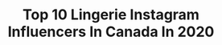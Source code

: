 ---
title: Top 10 Lingerie Instagram Influencers In Canada In 2020
description: >-
  Find top lingerie Instagram influencers in Canada in 2020. Most popular hashtags: #lingerie #love #ootd #fashion.
platform: Instagram
profiles:
  - username: "amandafudgy"
    fullname: >-
      Amanda Fudge
    location: "Canada"
    followers: 85428
    engagement: 235
    commentsToLikes: 0.016191
    avatar: "https://scontent-atl3-1.cdninstagram.com/v/t51.2885-19/s320x320/65391476_679226909191175_7246777492520828928_n.jpg?_nc_ht=scontent-atl3-1.cdninstagram.com&_nc_ohc=VhbghUUSK_wAX8dvhdX&oh=2188ac1191d12fe003bdab51001c6c84&oe=5EBC078A"
    verified: false
    hashtags: "#code, #black, #stockings, #yegmua"
  - username: "stef.jezzalynn"
    fullname: >-
      Stef
    location: "Canada"
    followers: 31079
    engagement: 483
    commentsToLikes: 0.103112
    avatar: "https://scontent-ams4-1.cdninstagram.com/v/t51.2885-19/s320x320/79842929_464416151156461_360672236618645504_n.jpg?_nc_ht=scontent-ams4-1.cdninstagram.com&_nc_ohc=AF2UtCs6j2oAX8oscPn&oh=2f2817a06a783f776ad98b53033b94bc&oe=5EB8DE07"
    verified: false
    hashtags: "#photooftheday, #bikinitime, #bootys, #womenwithhorses"
  - username: "thekimpham"
    fullname: >-
      Kim Pham 🇻🇳🇨🇦
    location: "Canada"
    followers: 16880
    engagement: 1154
    commentsToLikes: 0.299695
    avatar: "https://scontent-lhr8-1.cdninstagram.com/v/t51.2885-19/s320x320/80109018_615056069275844_6098050517399764992_n.jpg?_nc_ht=scontent-lhr8-1.cdninstagram.com&_nc_ohc=N1yYsGXkhBYAX9gbnik&oh=dd50644aa67ecdf3f55eac19439d1ff4&oe=5EBBFB66"
    verified: false
    hashtags: "#neonorangedress, #vintagefilter, #mexicotrip, #quarantinestyle"
  - username: "cassidymceown2000"
    fullname: >-
      Cassidy Mceown
    location: "Canada"
    followers: 13557
    engagement: 1442
    commentsToLikes: 0.033271
    avatar: "https://scontent-lhr8-1.cdninstagram.com/v/t51.2885-19/s320x320/83963403_266415297662889_2978091582441390080_n.jpg?_nc_ht=scontent-lhr8-1.cdninstagram.com&_nc_ohc=u07d-By2JYQAX_xxgIs&oh=a05e14224e409ccad8b187c38ffd2121&oe=5EBAADF2"
    verified: false
    hashtags: "#bread, #inseparable, #born, #engine"
  - username: "ericaonfashion"
    fullname: >-
      Erica Wark
    location: "Canada"
    followers: 36336
    engagement: 236
    commentsToLikes: 0.102986
    avatar: "https://scontent-atl3-1.cdninstagram.com/v/t51.2885-19/s320x320/12751486_1755000954731408_1100153738_a.jpg?_nc_ht=scontent-atl3-1.cdninstagram.com&_nc_ohc=LNFbMqTpLBEAX8LjWPI&oh=fbafd412deeb8949d3a7da87e31ddc6a&oe=5EB9B068"
    verified: false
    hashtags: "#patternedtights, #closetorganization, #virtualcntowerclimb, #skichic"
  - username: "pallormortisss"
    fullname: >-
      Pallor Mortis
    location: "Canada"
    followers: 6754
    engagement: 611
    commentsToLikes: 0.115696
    avatar: "https://scontent-ams4-1.cdninstagram.com/v/t51.2885-19/s320x320/67172835_372351193469636_4502047718247497728_n.jpg?_nc_ht=scontent-ams4-1.cdninstagram.com&_nc_ohc=mq0XpqefSHkAX_CmmPr&oh=eea15491ae6ded5e05a7574218050da1&oe=5EB81D17"
    verified: false
    hashtags: "#vancouvermodel, #tattooedwomen, #romance, #kawaiigirl"
  - username: "beekingsley"
    fullname: >-
      Brigitte Kingsley
    location: "Canada"
    followers: 3288
    engagement: 1102
    commentsToLikes: 0.183329
    avatar: "https://scontent-ams4-1.cdninstagram.com/v/t51.2885-19/s320x320/29737975_1451012805004037_5353559116784599040_n.jpg?_nc_ht=scontent-ams4-1.cdninstagram.com&_nc_ohc=ElE8T2_god4AX8soznZ&oh=9407b0247642ee85afc926d83b164514&oe=5EB936FB"
    verified: false
    hashtags: "#calendar2020, #loveart, #santamonica, #mornings"
  - username: "constance.angel"
    fullname: >-
      A N G E L   C O N S T A N C E
    location: "Canada"
    followers: 52336
    engagement: 505
    commentsToLikes: 0.021523
    avatar: "https://scontent-amt2-1.cdninstagram.com/v/t51.2885-19/s320x320/81400707_191753451933170_5728222239434735616_n.jpg?_nc_ht=scontent-amt2-1.cdninstagram.com&_nc_ohc=sh9P4EASG3QAX_gun6K&oh=70fa6b8beb1bad12100399d16efbe9ba&oe=5EB922FB"
    verified: false
    hashtags: "#outfiteveryday, #jewelry, #potd, #morocco"
  - username: "artishonesty"
    fullname: >-
      Levi 🥀
    location: "Canada"
    followers: 6772
    engagement: 715
    commentsToLikes: 0.059395
    avatar: "https://scontent-ams4-1.cdninstagram.com/v/t51.2885-19/s320x320/79541577_487663985222437_3151313214126424064_n.jpg?_nc_ht=scontent-ams4-1.cdninstagram.com&_nc_ohc=KCRrieP_dvgAX-hW63-&oh=6e85c4414bdbf1fc0b56aa6ba802e5fb&oe=5EB8EB87"
    verified: false
    hashtags: "#boudoir, #aovportraits, #kelownaphotographer, #pixel"
  - username: "her.must"
    fullname: >-
      H E R M U S T
    location: "Canada"
    followers: 29006
    engagement: 217
    commentsToLikes: 0.044949
    avatar: "https://scontent-amt2-1.cdninstagram.com/v/t51.2885-19/s320x320/89028232_857736394692965_267660347547058176_n.jpg?_nc_ht=scontent-amt2-1.cdninstagram.com&_nc_ohc=5cnCCWYwrCEAX87IHjH&oh=5a36d4b6d5925cbc8075461ccbc83f41&oe=5EB7B5E5"
    verified: false
    hashtags: "#chevron, #simpleootd, #myhomedesign, #parisianstyle"
---